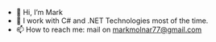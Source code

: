 - 👋 Hi, I’m Mark
- 🌱 I work with C# and .NET Technologies most of the time.
- 📫 How to reach me: mail on markmolnar77@gmail.com
